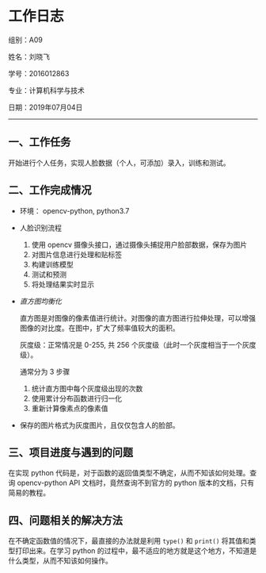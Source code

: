 # 工作日志

组别：A09

姓名：刘晓飞

学号：2016012863

专业：计算机科学与技术

日期：2019年07月04日

---

## 一、工作任务

开始进行个人任务，实现人脸数据（个人，可添加）录入，训练和测试。

## 二、工作完成情况

- 环境： opencv-python, python3.7

- 人脸识别流程

  1. 使用 opencv 摄像头接口，通过摄像头捕捉用户脸部数据，保存为图片
  2. 对图片信息进行处理和贴标签
  3. 构建训练模型
  4. 测试和预测
  5. 将处理结果实时显示

- *直方图均衡化* 

  直方图是对图像的像素值进行统计。对图像的直方图进行拉伸处理，可以增强图像的对比度。在图中，扩大了频率值较大的面积。

  灰度级：正常情况是 0-255, 共 256 个灰度级（此时一个灰度相当于一个灰度级）。

  通常分为 3 步骤

  1. 统计直方图中每个灰度级出现的次数
  2. 使用累计分布函数进行归一化
  3. 重新计算像素点的像素值

- 保存的图片格式为灰度图片，且仅仅包含人的脸部。

## 三、项目进度与遇到的问题

在实现 python 代码是，对于函数的返回值类型不确定，从而不知该如何处理。查询 opencv-python API 文档时，竟然查询不到官方的 python 版本的文档，只有简易的教程。

## 四、问题相关的解决方法

在不确定函数值的情况下，最直接的办法就是利用 `type()` 和 `print()` 将其值和类型打印出来。在学习 python 的过程中，最不适应的地方就是这个地方，不知道是什么类型，从而不知该如何操作。